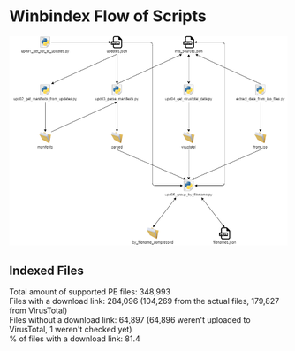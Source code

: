 # Winbindex Flow of Scripts

![winbindex-scripts-flow.png](winbindex-scripts-flow.png)

## Indexed Files

<!--FileStats-->
Total amount of supported PE files: 348,993  
Files with a download link: 284,096 (104,269 from the actual files, 179,827 from VirusTotal)  
Files without a download link: 64,897 (64,896 weren't uploaded to VirusTotal, 1 weren't checked yet)  
% of files with a download link: 81.4  
<!--/FileStats-->
